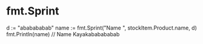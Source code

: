 # fmt.Sprint
d := "ababababab"
	name := fmt.Sprint("Name ", stockItem.Product.name, d)
	fmt.Println(name) // Name Kayakababababab
# 